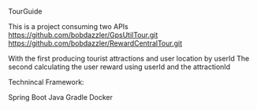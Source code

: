 TourGuide

This is a project consuming two APIs 
https://github.com/bobdazzler/GpsUtilTour.git
https://github.com/bobdazzler/RewardCentralTour.git

With the first producing tourist attractions and user location by userId
The second calculating the user reward using userId and the attractionId

Technincal 
Framework:

Spring Boot
Java
Gradle
Docker
